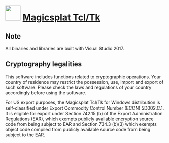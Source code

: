 ﻿# <img src="https://cdn.jsdelivr.net/gh/chtof/chocolatey-packages/automatic/magicsplat-tcl-tk/magicsplat-tcl-tk.png" width="48" height="48"/> [Magicsplat Tcl/Tk](https://chocolatey.org/packages/magicsplat-tcl-tk)

## Note
All binaries and libraries are built with Visual Studio 2017.

## Cryptography legalities
This software includes functions related to cryptographic operations. Your country of residence may restrict the possession, use, import and export of such software. Please check the laws and regulations of your country accordingly before using the software.

For US export purposes, the Magicsplat Tcl/Tk for Windows distribution is self-classified under Export Commodity Control Number (ECCN) 5D002.C.1. It is eligible for export under Section 742.15 (b) of the Export Administration Regulations (EAR), which exempts publicly available encryption source code from being subject to EAR and Section 734.3 (b)(3) which exempts object code compiled from publicly available source code from being subject to the EAR.
